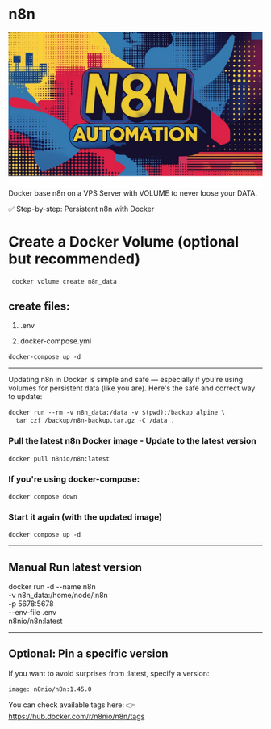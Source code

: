 # n8n
![App Screenshot](./n8n.png)
Docker base n8n on a VPS Server with VOLUME to never loose your DATA.


✅ Step-by-step: Persistent n8n with Docker
# Create a Docker Volume (optional but recommended)
```
 docker volume create n8n_data
```

   
## create files:

1. .env

2. docker-compose.yml


```
docker-compose up -d
```


________________________


Updating n8n in Docker is simple and safe — especially if you're using volumes for persistent data (like you are). Here's the safe and correct way to update:

```
docker run --rm -v n8n_data:/data -v $(pwd):/backup alpine \
  tar czf /backup/n8n-backup.tar.gz -C /data .
```
 
 ### Pull the latest n8n Docker image - Update to the latest version
```
docker pull n8nio/n8n:latest
```


### If you're using docker-compose:
```
docker compose down
```

### Start it again (with the updated image)
```
docker compose up -d
```

_____________________

## Manual Run latest version
docker run -d --name n8n \
  -v n8n_data:/home/node/.n8n \
  -p 5678:5678 \
  --env-file .env \
  n8nio/n8n:latest

_____________________


## Optional: Pin a specific version
If you want to avoid surprises from :latest, specify a version:

```
image: n8nio/n8n:1.45.0
```
You can check available tags here:
👉 https://hub.docker.com/r/n8nio/n8n/tags
